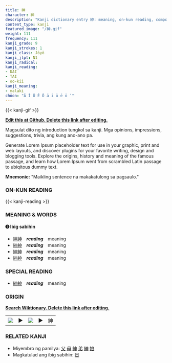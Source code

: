 ```yaml
---
title: 紳
character: 紳
description: "Kanji dictionary entry 紳: meaning, on-kun reading, compounds, origin, related kanji"
content_type: kanji
featured_image: "/紳.gif"
weight: 111
frequency: 111
kanji_grade: 9
kanji_strokes: 1
kanji_class: Jōyō
kanji_jlpt: N1
kanji_radical: 
kanji_reading: 
- DAI
- TAI
- oo-kii
kanji_meaning:
- malaki
chōon: "Ā Ī Ū Ē Ō ā ī ū ē ō ’"
---
```

[//]: # (Don't edit the line below. Kanji animated GIF code is automatically generated.)
{{< kanji-gif >}}

[//]: # (Edit below this line.)

**[Edit this at Github. Delete this link after editing.](https://github.com/tim0g/tim/tree/main/content/kanji/紳/index.md)**

Magsulat dito ng introduction tungkol sa kanji. Mga opinions, impressions, suggestions, trivia, ang kung ano-ano pa.

Generate Lorem Ipsum placeholder text for use in your graphic, print and web layouts, and discover plugins for your favorite writing, design and blogging tools. Explore the origins, history and meaning of the famous passage, and learn how Lorem Ipsum went from scrambled Latin passage to ubiqitous dummy text.
 
**Mnemonic:** "Maikling sentence na makakatulong sa pagsaulo."

### ON-KUN READING

[//]: # (Don't edit the line below. ON-KUN READING code is automatically generated.)
{{< kanji-reading >}}

### MEANING & WORDS

#### ➊ **Ibig sabihin**
  - [紳](../紳)[紳](../紳)　***reading***　meaning
  - [紳](../紳)[紳](../紳)　***reading***　meaning
  - [紳](../紳)[紳](../紳)　***reading***　meaning
  - [紳](../紳)[紳](../紳)　***reading***　meaning

### SPECIAL READING
  - [紳](../紳)[紳](../紳)　***reading***　meaning

### ORIGIN

**[Search Wiktionary. Delete this link after editing.](https://wiktionary.org/wiki/紳)**
<table class="kanji-table"><tr><td>
<img src="60px-紳-bronze.svg.png">
</td><td>▶</td><td>
<img src="60px-紳-oracle.svg.png">
</td><td>▶</td>
<td class="kanji-origin">紳</td>
</tr></table>

### RELATED KANJI
- Miyembro ng pamilya: [父](../父) [母](../母) [紳](../紳) [弟](../弟) [紳](../紳) [娘](../娘)
- Magkatulad ang ibig sabihin: [日](../日)
